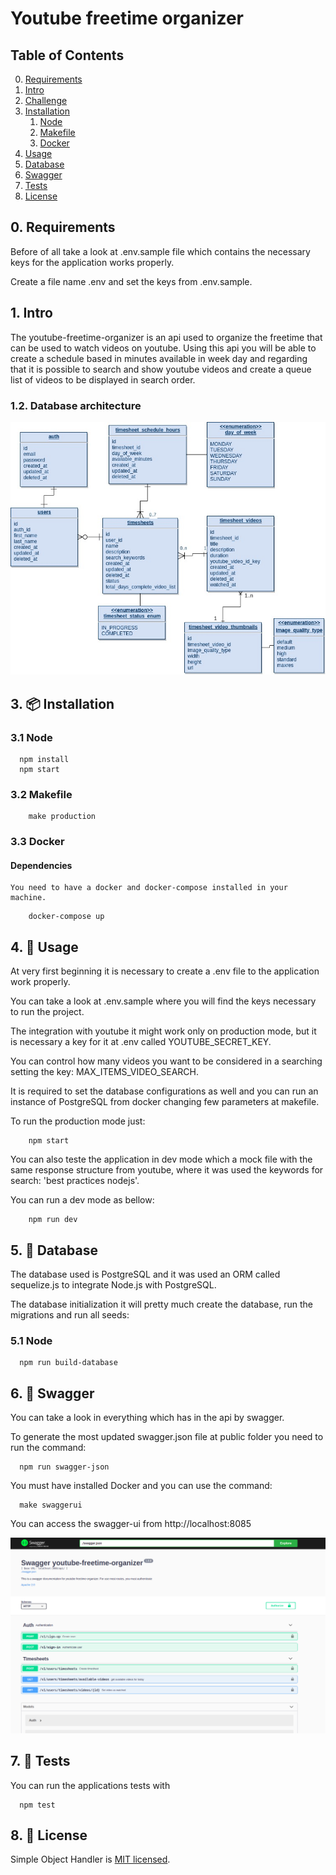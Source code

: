 # Youtube freetime organizer


## Table of Contents

<!-- vscode-markdown-toc -->
0. [Requirements](#Requirements)
1. [Intro](#Intro)
2. [Challenge](#Intro)
3. [Installation](#Installation)
    1. [Node](#Node)
    2. [Makefile](#Makefile)
    3. [Docker](#Docker)
4. [Usage](#Usage)
5. [Database](#Database)
6. [Swagger](#Swagger)
7. [Tests](#Tests)
8. [License](#License)


## 0. <a name='Requirements'></a>Requirements

Before of all take a look at .env.sample file which contains the necessary keys for the application works properly.

Create a file name .env and set the keys from .env.sample.

## 1. <a name='Intro'></a>Intro

The youtube-freetime-organizer is an api used to organize the freetime that can be used to watch videos on youtube. Using this api you will be able to create a schedule based in minutes available in week day and regarding that it is possible to search and show youtube videos and create a queue list of videos to be displayed in search order.

### 1.2. Database architecture

![picture](public/images/youtube_freetime_organized_db_diagram.jpg)

## 3. 📦 <a name='Installation'></a>Installation


### 3.1 Node
```
  npm install
  npm start
```

### 3.2 Makefile
```
    make production
```
### 3.3 Docker

#### Dependencies

    You need to have a docker and docker-compose installed in your machine.

```
    docker-compose up
```

## 4. 📖 <a name='Usage'></a>Usage

At very first beginning it is necessary to create a .env file to the application work properly. 

You can take a look at .env.sample where you will find the keys necessary to run the project.

The integration with youtube it might work only on production mode, but it is necessary a key for it at .env called YOUTUBE_SECRET_KEY.

You can control how many videos you want to be considered in a searching setting the key: MAX_ITEMS_VIDEO_SEARCH.

It is required to set the database configurations as well and you can run an instance of PostgreSQL from docker changing few parameters at makefile.

To run the production mode just:
```
    npm start
```

You can also teste the application in dev mode which a mock file with the same response structure from youtube, where it was used the keywords for search: 'best practices nodejs'.

You can run a dev mode as bellow:

```
    npm run dev
```

## 5. 📖 <a name='Database'></a>Database

The database used is PostgreSQL and it was used an ORM called sequelize.js to integrate Node.js with PostgreSQL.


The database initialization it will pretty much create the database, run the migrations and run all seeds:

### 5.1 Node

```
  npm run build-database
```

## 6. 📄 <a name='Swagger'></a>Swagger

You can take a look in everything which has in the api by swagger.

To generate the most updated swagger.json file at public folder you need to run the command:

```
  npm run swagger-json
```

You must have installed Docker and you can use the command:

```
  make swaggerui
```

You can access the swagger-ui from http://localhost:8085


![picture](public/images/swagger-youtube-freetime-organizer.png)

## 7. 📄 <a name='Tests'></a>Tests

You can run the applications tests with

```
  npm test
```

## 8. 📄 <a name='License'></a>License
Simple Object Handler is [MIT licensed](./LICENSE).